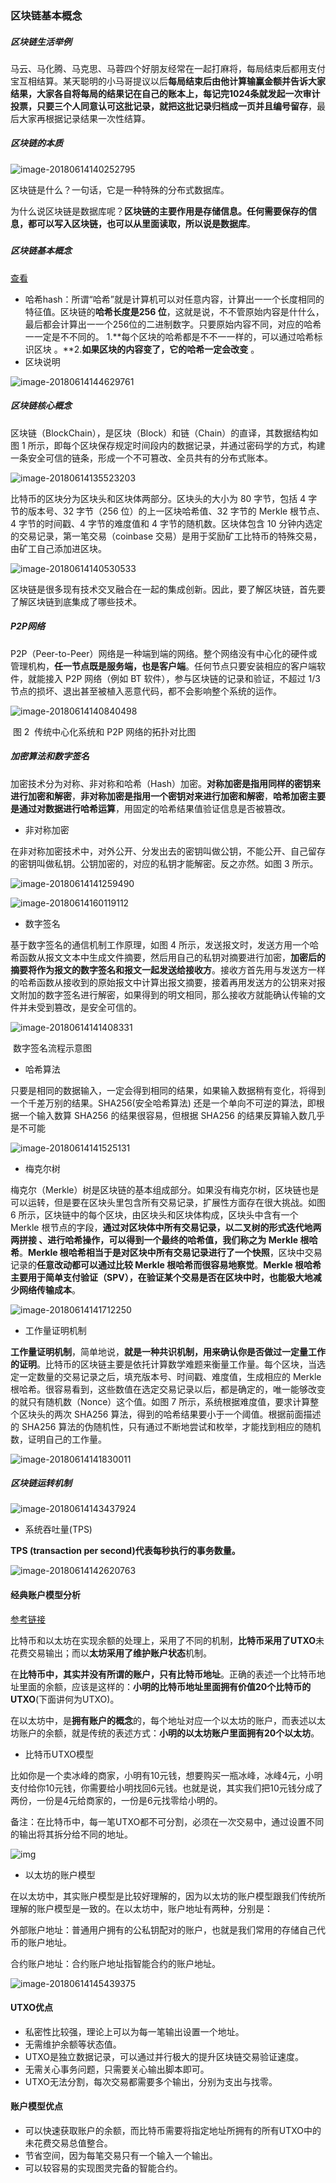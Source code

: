 ### 区块链基本概念

##### 区块链生活举例

马云、马化腾、马克思、马蓉四个好朋友经常在一起打麻将，每局结束后都用支付宝互相结算。某天聪明的小马哥提议以后**每局结束后由他计算输赢金额并告诉大家结果，大家各自将每局的结果记在自己的账本上，每记完1024条就发起一次审计投票，只要三个人同意认可这批记录，就把这批记录归档成一页并且编号留存**，最后大家再根据记录结果一次性结算。

##### 区块链的本质

![image-20180614140252795](../images/image-20180614140252795.png)

区块链是什么？一句话，它是一种特殊的分布式数据库。

为什么说区块链是数据库呢？**区块链的主要作用是存储信息。任何需要保存的信息，都可以写入区块链，也可以从里面读取，所以说是数据库**。

##### 

##### 区块链基本概念

[查看](https://anders.com/blockchain/hash.html) 

- 哈希hash：所谓“哈希”就是计算机可以对任意内容，计算出⼀一个长度相同的特征值。区块链的**哈希长度是256 位**，这就是说，不不管原始内容是什什么，最后都会计算出⼀一个256位的二进制数字。只要原始内容不同，对应的哈希⼀一定是不不同的。 1.**每个区块的哈希都是不不⼀一样的，可以通过哈希标识区块 。**2.**如果区块的内容变了，它的哈希⼀定会改变** 。
- 区块说明 

![image-20180614144629761](../images/image-20180614144629761.png)


##### 区块链核心概念

区块链（BlockChain），是区块（Block）和链（Chain）的直译，其数据结构如图 1 所示，即每个区块保存规定时间段内的数据记录，并通过密码学的方式，构建一条安全可信的链条，形成一个不可篡改、全员共有的分布式账本。

![image-20180614135523203](/Users/dengwenqi/image-20180614135523203.png)

比特币的区块分为区块头和区块体两部分。区块头的大小为 80 字节，包括 4 字节的版本号、32 字节（256 位）的上一区块哈希值、32 字节的 Merkle 根节点、4 字节的时间戳、4 字节的难度值和 4 字节的随机数。区块体包含 10 分钟内选定的交易记录，第一笔交易（coinbase 交易）是用于奖励矿工比特币的特殊交易，由矿工自己添加进区块。

![image-20180614140530533](../images/image-20180614140530533.png)

区块链是很多现有技术交叉融合在一起的集成创新。因此，要了解区块链，首先要了解区块链到底集成了哪些技术。

##### P2P网络

P2P（Peer-to-Peer）网络是一种端到端的网络。整个网络没有中心化的硬件或管理机构，**任一节点既是服务端，也是客户端**。任何节点只要安装相应的客户端软件，就能接入 P2P 网络（例如 BT 软件），参与区块链的记录和验证，不超过 1/3 节点的损坏、退出甚至被植入恶意代码，都不会影响整个系统的运作。

![image-20180614140840498](../images/image-20180614140840498.png)

​                                         图 2  传统中心化系统和 P2P 网络的拓扑对比图

##### 加密算法和数字签名

加密技术分为对称、非对称和哈希（Hash）加密。**对称加密是指用同样的密钥来进行加密和解密**，**非对称加密是指用一个密钥对来进行加密和解密**，**哈希加密主要是通过对数据进行哈希运算**，用固定的哈希结果值验证信息是否被篡改。

- 非对称加密

在非对称加密技术中，对外公开、分发出去的密钥叫做公钥，不能公开、自己留存的密钥叫做私钥。公钥加密的，对应的私钥才能解密。反之亦然。如图 3 所示。

![image-20180614141259490](../images/image-20180614141259490.png)

![image-20180614160119112](../images/image-20180614160119112.png)



- 数字签名

基于数字签名的通信机制工作原理，如图 4 所示，发送报文时，发送方用一个哈希函数从报文文本中生成文件摘要，然后用自己的私钥对摘要进行加密，**加密后的摘要将作为报文的数字签名和报文一起发送给接收方**。接收方首先用与发送方一样的哈希函数从接收到的原始报文中计算出报文摘要，接着再用发送方的公钥来对报文附加的数字签名进行解密，如果得到的明文相同，那么接收方就能确认传输的文件并未受到篡改，是安全可信的。

![image-20180614141408331](../images/image-20180614141408331.png)

​                                                数字签名流程示意图

- 哈希算法

只要是相同的数据输入，一定会得到相同的结果，如果输入数据稍有变化，将得到一个千差万别的结果。SHA256(安全哈希算法) 还是一个单向不可逆的算法，即根据一个输入数算 SHA256 的结果很容易，但根据 SHA256 的结果反算输入数几乎是不可能

![image-20180614141525131](../images/image-20180614141525131.png)

- 梅克尔树

梅克尔（Merkle）树是区块链的基本组成部分。如果没有梅克尔树，区块链也是可以运转，但是要在区块头里包含所有交易记录，扩展性方面存在很大挑战。如图 6 所示，区块链中的每个区块，由区块头和区块体构成，区块头中含有一个 Merkle 根节点的字段，**通过对区块体中所有交易记录，以二叉树的形式迭代地两两拼接 、进行哈希操作，可以得到一个最终的哈希值，我们称之为 Merkle 根哈希**。**Merkle 根哈希相当于是对区块中所有交易记录进行了一个快照**，区块中交易记录的**任意改动都可以通过比较 Merkle 根哈希而很容易地察觉**。**Merkle 根哈希主要用于简单支付验证（SPV），在验证某个交易是否在区块中时，也能极大地减少网络传输成本**。

![image-20180614141712250](../images/image-20180614141712250.png)

- 工作量证明机制

**工作量证明机制**，简单地说，**就是一种共识机制，用来确认你是否做过一定量工作的证明**。比特币的区块链主要是依托计算数学难题来衡量工作量。每个区块，当选定一定数量的交易记录之后，填充版本号、时间戳、难度值，生成相应的 Merkle 根哈希。很容易看到，这些数值在选定交易记录以后，都是确定的，唯一能够改变的就只有随机数（Nonce）这个值。如图 7 所示，系统根据难度值，要求计算整个区块头的两次 SHA256 算法，得到的哈希结果要小于一个阈值。根据前面描述的 SHA256 算法的伪随机性，只有通过不断地尝试和枚举，才能找到相应的随机数，证明自己的工作量。

![image-20180614141830011](../images/image-20180614141830011.png)

##### 区块链运转机制

![image-20180614143437924](../images/image-20180614143437924.png)



- 系统吞吐量(TPS)

**TPS (transaction per second)代表每秒执行的事务数量。**

![image-20180614142620763](../images/image-20180614142620763.png)



#### 经典账户模型分析

[参考链接](https://blog.csdn.net/desow/article/details/79529761)

比特币和以太坊在实现余额的处理上，采用了不同的机制，**比特币采用了UTXO**未花费交易输出；而以**太坊采用了维护账户状态**机制。

在**比特币中，其实并没有所谓的账户，只有比特币地址**。正确的表述一个比特币地址里面的余额，应该是这样的：**小明的比特币地址里面拥有价值20个比特币的UTXO**(下面讲何为UTXO)。

在以太坊中，是**拥有账户的概念**的，每个地址对应一个以太坊的账户，而表述以太坊账户的余额，就是传统的表述方式：**小明的以太坊账户里面拥有20个以太坊**。

- 比特币UTXO模型

比如你是一个卖冰峰的商家，小明有10元钱，想要购买一瓶冰峰，冰峰4元，小明支付给你10元钱，你需要给小明找回6元钱。也就是说，其实我们把10元钱分成了两份，一份是4元给商家的，一份是6元找零给小明的。

备注：在比特币中，每一笔UTXO都不可分割，必须在一次交易中，通过设置不同的输出将其拆分给不同的地址。

![img](../images/15069510428877.png)

-  以太坊的账户模型

在以太坊中，其实账户模型是比较好理解的，因为以太坊的账户模型跟我们传统所理解的账户模型是一致的。在以太坊中，账户地址有两种，分别是：

外部账户地址：普通用户拥有的公私钥配对的账户，也就是我们常用的存储自己代币的账户地址。 

合约账户地址：合约账户地址指智能合约的账户地址。

![image-20180614145439375](../images/image-20180614145439375.png)

#### UTXO优点

- 私密性比较强，理论上可以为每一笔输出设置一个地址。
- 无需维护余额等状态值。
- UTXO是独立数据记录，可以通过并行极大的提升区块链交易验证速度。
- 无需关心事务问题，只需要关心输出脚本即可。
- UTXO无法分割，每次交易都需要多个输出，分别为支出与找零。

#### 账户模型优点

- 可以快速获取账户的余额，而比特币需要将指定地址所拥有的所有UTXO中的未花费交易总值整合。
- 节省空间，因为每笔交易只有一个输入一个输出。
- 可以较容易的实现图灵完备的智能合约。

































